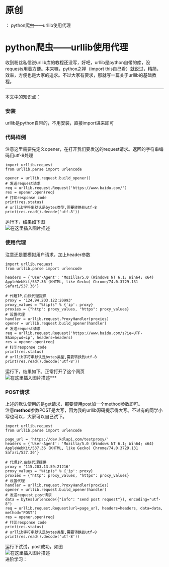 # 原创
：  python爬虫——urllib使用代理

# python爬虫——urllib使用代理

收到粉丝私信说urllib库的教程还没写，好吧，urllib是python自带的库，没requests用着方便。本来嘛，python之禅（import this自己看）就说过，精简，效率，方便也是大家的追求。不过大家有要求，那就写一篇关于urllib的基础教程。

---


本文中的知识点：

### 安装

urllib是python自带的，不用安装，直接import进来即可

### 代码样例

注意这里需要先定义opener，在打开我们要发送的request请求。返回的字符串编码用utf-8处理

```
import urllib.request
from urllib.parse import urlencode

opener = urllib.request.build_opener()
# 发送request请求
req = urllib.request.Request('https://www.baidu.com/')
res = opener.open(req)
# 打印response code
print(res.status) 
# urllib字符串默认是bytes类型,需要转换到utf-8
print(res.read().decode('utf-8'))

```

运行下，结果如下图<br/> <img alt="在这里插入图片描述" src="https://i-blog.csdnimg.cn/blog_migrate/af7e37ea55390cd8d137b648dbfccad6.png"/>

### 使用代理

注意还是要模拟用户请求，加上header参数

```
import urllib.request
from urllib.parse import urlencode

headers = {'User-Agent': 'Mozilla/5.0 (Windows NT 6.1; Win64; x64) AppleWebKit/537.36 (KHTML, like Gecko) Chrome/74.0.3729.131 Safari/537.36'}

# 代理IP,由快代理提供
proxy = '124.94.203.122:20993'
proxy_values = "%(ip)s" % {'ip': proxy}
proxies = {"http": proxy_values, "https": proxy_values}
# 设置代理
handler = urllib.request.ProxyHandler(proxies)
opener = urllib.request.build_opener(handler)
# 发送request请求
req = urllib.request.Request('https://www.baidu.com/s?ie=UTF-8&amp;wd=ip', headers=headers)
res = opener.open(req)
# 打印response code
print(res.status)
# urllib字符串默认是bytes类型,需要转换到utf-8
print(res.read().decode('utf-8'))

```

运行下，结果如下。正常打开了这个网页<br/> <img alt="在这里插入图片描述" src="https://i-blog.csdnimg.cn/blog_migrate/780837f2f2979328eac2853d8a5cbdf9.png"/>***

### POST请求

上述的默认使用的是get请求，那要使用post加一个method参数即可。<br/> 注意**method**参数POST是大写，因为我的urllib源码提示得大写。不过有的同学小写也可以，大家可以自己试下。

```
import urllib.request
from urllib.parse import urlencode

page_url = 'https://dev.kdlapi.com/testproxy/'
headers = {'User-Agent': 'Mozilla/5.0 (Windows NT 6.1; Win64; x64) AppleWebKit/537.36 (KHTML, like Gecko) Chrome/74.0.3729.131 Safari/537.36'}

# 代理IP,由快代理提供
proxy = '115.203.13.59:21216'
proxy_values = "%(ip)s" % {'ip': proxy}
proxies = {"http": proxy_values, "https": proxy_values}
# 设置代理
handler = urllib.request.ProxyHandler(proxies)
opener = urllib.request.build_opener(handler)
# 发送request post请求
data = bytes(urlencode({"info": "send post request"}), encoding="utf-8")
req = urllib.request.Request(url=page_url, headers=headers, data=data, method="POST")
res = opener.open(req)
# 打印response code
print(res.status)
# urllib字符串默认是bytes类型,需要转换到utf-8
print(res.read().decode('utf-8'))

```

运行下试试，post成功，如图<br/> <img alt="在这里插入图片描述" src="https://i-blog.csdnimg.cn/blog_migrate/1db0e74e1588babf96859049467504a4.png"/><br/> 进阶学习：
